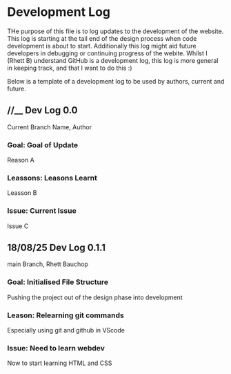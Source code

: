 # Development Log
THe purpose of this file is to log updates to the development of the website. This log is starting at the tail end of the design process when code development is about to start. 
Additionally this log might aid future developers in debugging or continuing progress of the webite. Whilst I (Rhett B) understand GitHub is a development log, this log is more general in keeping track, and that I want to do this :) 


Below is a template of a development log to be used by authors, current and future.

## __/__/__ Dev Log 0.0
Current Branch Name, Author
### Goal: Goal of Update
Reason A
### Leassons: Leasons Learnt
Leasson B
### Issue: Current Issue
Issue C


## 18/08/25 Dev Log 0.1.1
main Branch, Rhett Bauchop
### Goal: Initialised File Structure
Pushing the project out of the design phase into development
### Leason: Relearning git commands
Especially using git and github in VScode
### Issue: Need to learn webdev
Now to start learning HTML and CSS